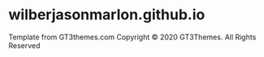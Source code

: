 # wilberjasonmarlon.github.io

Template from GT3themes.com
Copyright © 2020 GT3Themes. All Rights Reserved

